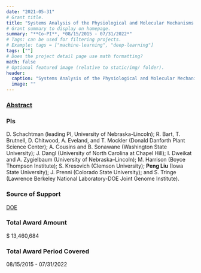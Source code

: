 ```yaml
---
date: "2021-05-31"
# Grant title.
title: "Systems Analysis of the Physiological and Molecular Mechanisms of Sorghum Nitrogen Use Efficiency, Water Use Efficiency, and Interactions with the Soil Microbiome"
# Grant summary to display on homepage.
summary: "**Co-PI**, *08/15/2015 - 07/31/2022*"
# Tags: can be used for filtering projects.
# Example: tags = ["machine-learning", "deep-learning"]
tags: [""]
# Does the project detail page use math formatting?
math: false
# Optional featured image (relative to static/img/ folder).
header:
  caption: "Systems Analysis of the Physiological and Molecular Mechanisms of Sorghum Nitrogen Use Efficiency, Water Use Efficiency, and Interactions with the Soil Microbiome"
  image: ""
---
```


### [Abstract](https://genomicscience.energy.gov/pubs/2017abstracts/abstractpdfs/184_Schachtman_Daniel.pdf)

### PIs
D. Schachtman (leading PI, University of Nebraska-Lincoln); R. Bart, T. Brutnell, D. Chitwood, A. Eveland, and T. Mockler (Donald Danforth Plant Science Center); A. Cousins and B. Sonawane (Washington State University); J. Dangl (University of North Carolina at Chapel Hill); I. Dweikat and A. Zygielbaum (University of Nebraska–Lincoln); M. Harrison (Boyce Thompson Institute); S. Kresovich (Clemson University); **Peng Liu** (Iowa State University); J. Prenni (Colorado State University); and S. Tringe (Lawrence Berkeley National Laboratory-DOE Joint Genome Institute).

### Source of Support
[DOE](https://science.energy.gov/)

### Total Award Amount
$ 13,460,684

### Total Award Period Covered
08/15/2015 - 07/31/2022
